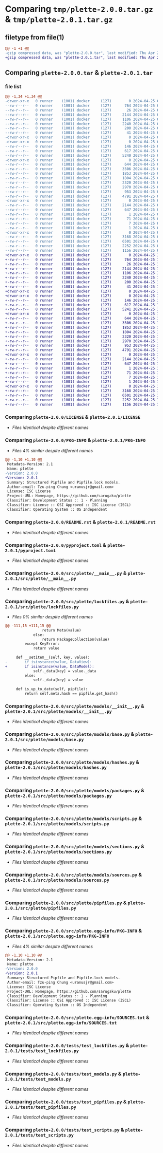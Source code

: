 # Comparing `tmp/plette-2.0.0.tar.gz` & `tmp/plette-2.0.1.tar.gz`

## filetype from file(1)

```diff
@@ -1 +1 @@
-gzip compressed data, was "plette-2.0.0.tar", last modified: Thu Apr 25 07:34:42 2024, max compression
+gzip compressed data, was "plette-2.0.1.tar", last modified: Thu Apr 25 10:42:00 2024, max compression
```

## Comparing `plette-2.0.0.tar` & `plette-2.0.1.tar`

### file list

```diff
@@ -1,34 +1,34 @@
-drwxr-xr-x   0 runner    (1001) docker     (127)        0 2024-04-25 07:34:42.751733 plette-2.0.0/
--rw-r--r--   0 runner    (1001) docker     (127)      764 2024-04-25 07:34:29.000000 plette-2.0.0/LICENSE
--rw-r--r--   0 runner    (1001) docker     (127)       26 2024-04-25 07:34:29.000000 plette-2.0.0/MANIFEST.in
--rw-r--r--   0 runner    (1001) docker     (127)     2144 2024-04-25 07:34:42.751733 plette-2.0.0/PKG-INFO
--rw-r--r--   0 runner    (1001) docker     (127)     1106 2024-04-25 07:34:29.000000 plette-2.0.0/README.rst
--rw-r--r--   0 runner    (1001) docker     (127)     2240 2024-04-25 07:34:29.000000 plette-2.0.0/pyproject.toml
--rw-r--r--   0 runner    (1001) docker     (127)      200 2024-04-25 07:34:42.751733 plette-2.0.0/setup.cfg
--rw-r--r--   0 runner    (1001) docker     (127)       41 2024-04-25 07:34:29.000000 plette-2.0.0/setup.py
-drwxr-xr-x   0 runner    (1001) docker     (127)        0 2024-04-25 07:34:42.743733 plette-2.0.0/src/
-drwxr-xr-x   0 runner    (1001) docker     (127)        0 2024-04-25 07:34:42.747733 plette-2.0.0/src/plette/
--rw-r--r--   0 runner    (1001) docker     (127)      146 2024-04-25 07:34:29.000000 plette-2.0.0/src/plette/__init__.py
--rw-r--r--   0 runner    (1001) docker     (127)      617 2024-04-25 07:34:29.000000 plette-2.0.0/src/plette/__main__.py
--rw-r--r--   0 runner    (1001) docker     (127)     5240 2024-04-25 07:34:29.000000 plette-2.0.0/src/plette/lockfiles.py
-drwxr-xr-x   0 runner    (1001) docker     (127)        0 2024-04-25 07:34:42.747733 plette-2.0.0/src/plette/models/
--rw-r--r--   0 runner    (1001) docker     (127)      644 2024-04-25 07:34:29.000000 plette-2.0.0/src/plette/models/__init__.py
--rw-r--r--   0 runner    (1001) docker     (127)     3506 2024-04-25 07:34:29.000000 plette-2.0.0/src/plette/models/base.py
--rw-r--r--   0 runner    (1001) docker     (127)     1853 2024-04-25 07:34:29.000000 plette-2.0.0/src/plette/models/hashes.py
--rw-r--r--   0 runner    (1001) docker     (127)     1804 2024-04-25 07:34:29.000000 plette-2.0.0/src/plette/models/packages.py
--rw-r--r--   0 runner    (1001) docker     (127)     2320 2024-04-25 07:34:29.000000 plette-2.0.0/src/plette/models/scripts.py
--rw-r--r--   0 runner    (1001) docker     (127)     2970 2024-04-25 07:34:29.000000 plette-2.0.0/src/plette/models/sections.py
--rw-r--r--   0 runner    (1001) docker     (127)      953 2024-04-25 07:34:29.000000 plette-2.0.0/src/plette/models/sources.py
--rw-r--r--   0 runner    (1001) docker     (127)     4791 2024-04-25 07:34:29.000000 plette-2.0.0/src/plette/pipfiles.py
-drwxr-xr-x   0 runner    (1001) docker     (127)        0 2024-04-25 07:34:42.751733 plette-2.0.0/src/plette.egg-info/
--rw-r--r--   0 runner    (1001) docker     (127)     2144 2024-04-25 07:34:42.000000 plette-2.0.0/src/plette.egg-info/PKG-INFO
--rw-r--r--   0 runner    (1001) docker     (127)      647 2024-04-25 07:34:42.000000 plette-2.0.0/src/plette.egg-info/SOURCES.txt
--rw-r--r--   0 runner    (1001) docker     (127)        1 2024-04-25 07:34:42.000000 plette-2.0.0/src/plette.egg-info/dependency_links.txt
--rw-r--r--   0 runner    (1001) docker     (127)       71 2024-04-25 07:34:42.000000 plette-2.0.0/src/plette.egg-info/requires.txt
--rw-r--r--   0 runner    (1001) docker     (127)        7 2024-04-25 07:34:42.000000 plette-2.0.0/src/plette.egg-info/top_level.txt
--rw-r--r--   0 runner    (1001) docker     (127)        1 2024-04-25 07:34:33.000000 plette-2.0.0/src/plette.egg-info/zip-safe
-drwxr-xr-x   0 runner    (1001) docker     (127)        0 2024-04-25 07:34:42.747733 plette-2.0.0/tests/
--rw-r--r--   0 runner    (1001) docker     (127)     3168 2024-04-25 07:34:29.000000 plette-2.0.0/tests/test_lockfiles.py
--rw-r--r--   0 runner    (1001) docker     (127)     6501 2024-04-25 07:34:29.000000 plette-2.0.0/tests/test_models.py
--rw-r--r--   0 runner    (1001) docker     (127)     2252 2024-04-25 07:34:29.000000 plette-2.0.0/tests/test_pipfiles.py
--rw-r--r--   0 runner    (1001) docker     (127)     1156 2024-04-25 07:34:29.000000 plette-2.0.0/tests/test_scripts.py
+drwxr-xr-x   0 runner    (1001) docker     (127)        0 2024-04-25 10:42:00.673123 plette-2.0.1/
+-rw-r--r--   0 runner    (1001) docker     (127)      764 2024-04-25 10:41:49.000000 plette-2.0.1/LICENSE
+-rw-r--r--   0 runner    (1001) docker     (127)       26 2024-04-25 10:41:49.000000 plette-2.0.1/MANIFEST.in
+-rw-r--r--   0 runner    (1001) docker     (127)     2144 2024-04-25 10:42:00.673123 plette-2.0.1/PKG-INFO
+-rw-r--r--   0 runner    (1001) docker     (127)     1106 2024-04-25 10:41:49.000000 plette-2.0.1/README.rst
+-rw-r--r--   0 runner    (1001) docker     (127)     2240 2024-04-25 10:41:49.000000 plette-2.0.1/pyproject.toml
+-rw-r--r--   0 runner    (1001) docker     (127)      200 2024-04-25 10:42:00.673123 plette-2.0.1/setup.cfg
+-rw-r--r--   0 runner    (1001) docker     (127)       41 2024-04-25 10:41:49.000000 plette-2.0.1/setup.py
+drwxr-xr-x   0 runner    (1001) docker     (127)        0 2024-04-25 10:42:00.669123 plette-2.0.1/src/
+drwxr-xr-x   0 runner    (1001) docker     (127)        0 2024-04-25 10:42:00.669123 plette-2.0.1/src/plette/
+-rw-r--r--   0 runner    (1001) docker     (127)      146 2024-04-25 10:41:49.000000 plette-2.0.1/src/plette/__init__.py
+-rw-r--r--   0 runner    (1001) docker     (127)      617 2024-04-25 10:41:49.000000 plette-2.0.1/src/plette/__main__.py
+-rw-r--r--   0 runner    (1001) docker     (127)     5241 2024-04-25 10:41:49.000000 plette-2.0.1/src/plette/lockfiles.py
+drwxr-xr-x   0 runner    (1001) docker     (127)        0 2024-04-25 10:42:00.673123 plette-2.0.1/src/plette/models/
+-rw-r--r--   0 runner    (1001) docker     (127)      644 2024-04-25 10:41:49.000000 plette-2.0.1/src/plette/models/__init__.py
+-rw-r--r--   0 runner    (1001) docker     (127)     3506 2024-04-25 10:41:49.000000 plette-2.0.1/src/plette/models/base.py
+-rw-r--r--   0 runner    (1001) docker     (127)     1853 2024-04-25 10:41:49.000000 plette-2.0.1/src/plette/models/hashes.py
+-rw-r--r--   0 runner    (1001) docker     (127)     1804 2024-04-25 10:41:49.000000 plette-2.0.1/src/plette/models/packages.py
+-rw-r--r--   0 runner    (1001) docker     (127)     2320 2024-04-25 10:41:49.000000 plette-2.0.1/src/plette/models/scripts.py
+-rw-r--r--   0 runner    (1001) docker     (127)     2970 2024-04-25 10:41:49.000000 plette-2.0.1/src/plette/models/sections.py
+-rw-r--r--   0 runner    (1001) docker     (127)      953 2024-04-25 10:41:49.000000 plette-2.0.1/src/plette/models/sources.py
+-rw-r--r--   0 runner    (1001) docker     (127)     4791 2024-04-25 10:41:49.000000 plette-2.0.1/src/plette/pipfiles.py
+drwxr-xr-x   0 runner    (1001) docker     (127)        0 2024-04-25 10:42:00.673123 plette-2.0.1/src/plette.egg-info/
+-rw-r--r--   0 runner    (1001) docker     (127)     2144 2024-04-25 10:42:00.000000 plette-2.0.1/src/plette.egg-info/PKG-INFO
+-rw-r--r--   0 runner    (1001) docker     (127)      647 2024-04-25 10:42:00.000000 plette-2.0.1/src/plette.egg-info/SOURCES.txt
+-rw-r--r--   0 runner    (1001) docker     (127)        1 2024-04-25 10:42:00.000000 plette-2.0.1/src/plette.egg-info/dependency_links.txt
+-rw-r--r--   0 runner    (1001) docker     (127)       71 2024-04-25 10:42:00.000000 plette-2.0.1/src/plette.egg-info/requires.txt
+-rw-r--r--   0 runner    (1001) docker     (127)        7 2024-04-25 10:42:00.000000 plette-2.0.1/src/plette.egg-info/top_level.txt
+-rw-r--r--   0 runner    (1001) docker     (127)        1 2024-04-25 10:41:52.000000 plette-2.0.1/src/plette.egg-info/zip-safe
+drwxr-xr-x   0 runner    (1001) docker     (127)        0 2024-04-25 10:42:00.673123 plette-2.0.1/tests/
+-rw-r--r--   0 runner    (1001) docker     (127)     3168 2024-04-25 10:41:49.000000 plette-2.0.1/tests/test_lockfiles.py
+-rw-r--r--   0 runner    (1001) docker     (127)     6501 2024-04-25 10:41:49.000000 plette-2.0.1/tests/test_models.py
+-rw-r--r--   0 runner    (1001) docker     (127)     2252 2024-04-25 10:41:49.000000 plette-2.0.1/tests/test_pipfiles.py
+-rw-r--r--   0 runner    (1001) docker     (127)     1156 2024-04-25 10:41:49.000000 plette-2.0.1/tests/test_scripts.py
```

### Comparing `plette-2.0.0/LICENSE` & `plette-2.0.1/LICENSE`

 * *Files identical despite different names*

### Comparing `plette-2.0.0/PKG-INFO` & `plette-2.0.1/PKG-INFO`

 * *Files 4% similar despite different names*

```diff
@@ -1,10 +1,10 @@
 Metadata-Version: 2.1
 Name: plette
-Version: 2.0.0
+Version: 2.0.1
 Summary: Structured Pipfile and Pipfile.lock models.
 Author-email: Tzu-ping Chung <uranusjr@gmail.com>
 License: ISC License
 Project-URL: Homepage, https://github.com/sarugaku/plette
 Classifier: Development Status :: 1 - Planning
 Classifier: License :: OSI Approved :: ISC License (ISCL)
 Classifier: Operating System :: OS Independent
```

### Comparing `plette-2.0.0/README.rst` & `plette-2.0.1/README.rst`

 * *Files identical despite different names*

### Comparing `plette-2.0.0/pyproject.toml` & `plette-2.0.1/pyproject.toml`

 * *Files identical despite different names*

### Comparing `plette-2.0.0/src/plette/__main__.py` & `plette-2.0.1/src/plette/__main__.py`

 * *Files identical despite different names*

### Comparing `plette-2.0.0/src/plette/lockfiles.py` & `plette-2.0.1/src/plette/lockfiles.py`

 * *Files 0% similar despite different names*

```diff
@@ -111,15 +111,15 @@
                 return Meta(value)
             else:
                 return PackageCollection(value)
         except KeyError:
             return value
 
     def __setitem__(self, key, value):
-        if isinstance(value, DataView):
+        if isinstance(value, DataModel):
             self._data[key] = value._data
         else:
             self._data[key] = value
 
     def is_up_to_date(self, pipfile):
         return self.meta.hash == pipfile.get_hash()
```

### Comparing `plette-2.0.0/src/plette/models/__init__.py` & `plette-2.0.1/src/plette/models/__init__.py`

 * *Files identical despite different names*

### Comparing `plette-2.0.0/src/plette/models/base.py` & `plette-2.0.1/src/plette/models/base.py`

 * *Files identical despite different names*

### Comparing `plette-2.0.0/src/plette/models/hashes.py` & `plette-2.0.1/src/plette/models/hashes.py`

 * *Files identical despite different names*

### Comparing `plette-2.0.0/src/plette/models/packages.py` & `plette-2.0.1/src/plette/models/packages.py`

 * *Files identical despite different names*

### Comparing `plette-2.0.0/src/plette/models/scripts.py` & `plette-2.0.1/src/plette/models/scripts.py`

 * *Files identical despite different names*

### Comparing `plette-2.0.0/src/plette/models/sections.py` & `plette-2.0.1/src/plette/models/sections.py`

 * *Files identical despite different names*

### Comparing `plette-2.0.0/src/plette/models/sources.py` & `plette-2.0.1/src/plette/models/sources.py`

 * *Files identical despite different names*

### Comparing `plette-2.0.0/src/plette/pipfiles.py` & `plette-2.0.1/src/plette/pipfiles.py`

 * *Files identical despite different names*

### Comparing `plette-2.0.0/src/plette.egg-info/PKG-INFO` & `plette-2.0.1/src/plette.egg-info/PKG-INFO`

 * *Files 4% similar despite different names*

```diff
@@ -1,10 +1,10 @@
 Metadata-Version: 2.1
 Name: plette
-Version: 2.0.0
+Version: 2.0.1
 Summary: Structured Pipfile and Pipfile.lock models.
 Author-email: Tzu-ping Chung <uranusjr@gmail.com>
 License: ISC License
 Project-URL: Homepage, https://github.com/sarugaku/plette
 Classifier: Development Status :: 1 - Planning
 Classifier: License :: OSI Approved :: ISC License (ISCL)
 Classifier: Operating System :: OS Independent
```

### Comparing `plette-2.0.0/src/plette.egg-info/SOURCES.txt` & `plette-2.0.1/src/plette.egg-info/SOURCES.txt`

 * *Files identical despite different names*

### Comparing `plette-2.0.0/tests/test_lockfiles.py` & `plette-2.0.1/tests/test_lockfiles.py`

 * *Files identical despite different names*

### Comparing `plette-2.0.0/tests/test_models.py` & `plette-2.0.1/tests/test_models.py`

 * *Files identical despite different names*

### Comparing `plette-2.0.0/tests/test_pipfiles.py` & `plette-2.0.1/tests/test_pipfiles.py`

 * *Files identical despite different names*

### Comparing `plette-2.0.0/tests/test_scripts.py` & `plette-2.0.1/tests/test_scripts.py`

 * *Files identical despite different names*

